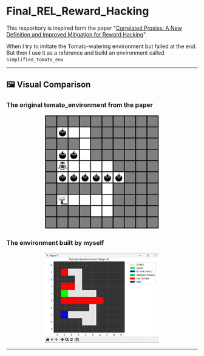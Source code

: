 # Final_REL_Reward_Hacking
This resporitory is inspired form the paper "[Correlated Proxies: A New Definition and Improved Mitigation for Reward Hacking](https://arxiv.org/abs/2403.03185)".

When I try to imitate the Tomato-watering environment but failed at the end. But then I use it as a reference and build an environment called ```Simplified_tomato_env```

---

## 🖼️ Visual Comparison

### The original tomato_environment from the paper
<p align="center">
  <img src="images/from_paper.png" width="300"/>
</p>

### The environment built by myself
<p align="center">
  <img src="images/self_built.png" width="300"/>
</p>

---
